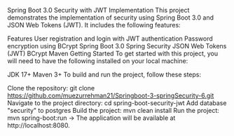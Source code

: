 Spring Boot 3.0 Security with JWT Implementation
This project demonstrates the implementation of security using Spring Boot 3.0 and JSON Web Tokens (JWT). It includes the following features:

Features
User registration and login with JWT authentication
Password encryption using BCrypt
Spring Boot 3.0
Spring Security
JSON Web Tokens (JWT)
BCrypt
Maven
Getting Started
To get started with this project, you will need to have the following installed on your local machine:

JDK 17+
Maven 3+
To build and run the project, follow these steps:

Clone the repository: git clone https://github.com/muezurrehman21/Springboot-3-springSecurity-6.git
Navigate to the project directory: cd spring-boot-security-jwt
Add database "security" to postgres
Build the project: mvn clean install
Run the project: mvn spring-boot:run
-> The application will be available at http://localhost:8080.
